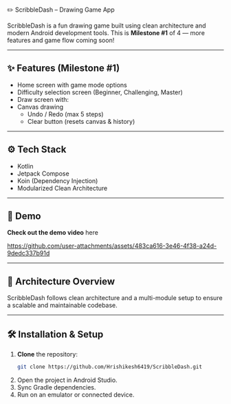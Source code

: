 ✏️ ScribbleDash – Drawing Game App

ScribbleDash is a fun drawing game built using clean architecture and modern Android development tools. This is **Milestone #1** of 4 — more features and game flow coming soon!

---

## ✨ Features (Milestone #1)

- Home screen with game mode options
- Difficulty selection screen (Beginner, Challenging, Master)
- Draw screen with: 
- Canvas drawing
  - Undo / Redo (max 5 steps)
  - Clear button (resets canvas & history)

---

## ⚙️ Tech Stack

- Kotlin
- Jetpack Compose
- Koin (Dependency Injection)
- Modularized Clean Architecture

---

## 🚀 Demo
**Check out the demo video** here

https://github.com/user-attachments/assets/483ca616-3e46-4f38-a24d-9dedc337b91d

---

## 🧩 Architecture Overview
ScribbleDash follows clean architecture and a multi-module setup to ensure a scalable and maintainable codebase.

---

## 🛠 Installation & Setup

1. **Clone** the repository:
   ```bash
   git clone https://github.com/Hrishikesh6419/ScribbleDash.git
   ```
3. Open the project in Android Studio.
4. Sync Gradle dependencies.
5. Run on an emulator or connected device.

